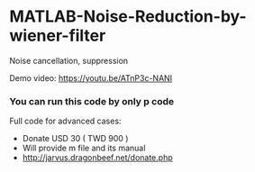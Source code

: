 # MATLAB-Noise-Reduction-by-wiener-filter
Noise cancellation, suppression

Demo video: https://youtu.be/ATnP3c-NANI

### You can run this code by only p code
Full code for advanced cases:
- Donate USD 30 ( TWD 900 )
- Will provide m file and its manual
- http://jarvus.dragonbeef.net/donate.php

